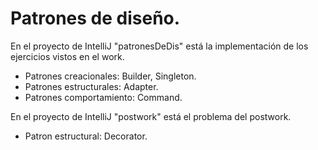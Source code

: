 # Patrones de diseño.

En el proyecto de IntelliJ "patronesDeDis" está la implementación de los ejercicios vistos en el work.

* Patrones creacionales: Builder, Singleton.
* Patrones estructurales: Adapter.
* Patrones comportamiento: Command.

En el proyecto de IntelliJ "postwork" está el problema del postwork.

* Patron estructural: Decorator.
